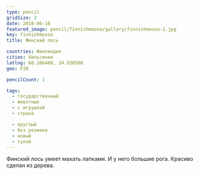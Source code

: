 ```yaml
---
type: pencil
gridSize: 2
date: 2018-06-18
featured_image: pencil/finnishmoose/gallery/finnishmoose-1.jpg
key: finnishmoose
title: Финский лось

countries: Финляндия
cities: Хельсинки
latlng: 60.166480, 24.930586
geo: FIN

pencilCount: 1

tags:
  - государственный
  - животные
  - с игрушкой
  - страна

  - круглый
  - без резинки
  - новый
  - тупой
---
```


Финский лось умеет махать лапками. И у него большие рога. Красиво сделан из дерева.
